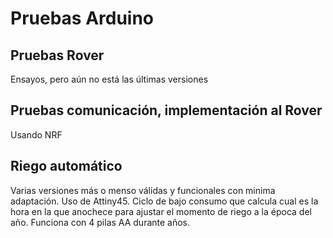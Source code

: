 # Pruebas Arduino
## Pruebas Rover
Ensayos, pero aún no está las últimas versiones
## Pruebas comunicación, implementación al Rover
Usando NRF
## Riego automático
Varias versiones más o menso válidas y funcionales con minima adaptación. Uso de Attiny45. Ciclo de bajo consumo que calcula cual es la hora en la que anochece para ajustar el momento de riego a la época del año. Funciona con 4 pilas AA durante años.
